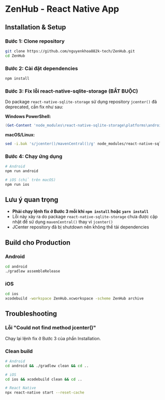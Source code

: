 # ZenHub - React Native App

## Installation & Setup

### Bước 1: Clone repository

```bash
git clone https://github.com/nguyenkhoa882k-tech/ZenHub.git
cd ZenHub
```

### Bước 2: Cài đặt dependencies

```bash
npm install
```

### Bước 3: Fix lỗi react-native-sqlite-storage (BẮT BUỘC)

Do package `react-native-sqlite-storage` sử dụng repository `jcenter()` đã deprecated, cần fix như sau:

**Windows PowerShell:**

```powershell
(Get-Content 'node_modules\react-native-sqlite-storage\platforms\android\build.gradle') -replace 'jcenter\(\)', 'mavenCentral()' | Set-Content 'node_modules\react-native-sqlite-storage\platforms\android\build.gradle'
```

**macOS/Linux:**

```bash
sed -i.bak 's/jcenter()/mavenCentral()/g' node_modules/react-native-sqlite-storage/platforms/android/build.gradle
```

### Bước 4: Chạy ứng dụng

```bash
# Android
npm run android

# iOS (chỉ trên macOS)
npm run ios
```

## Lưu ý quan trọng

- **Phải chạy lệnh fix ở Bước 3 mỗi khi `npm install` hoặc `yarn install`**
- Lỗi này xảy ra do package `react-native-sqlite-storage` chưa được cập nhật để sử dụng `mavenCentral()` thay vì `jcenter()`
- JCenter repository đã bị shutdown nên không thể tải dependencies

## Build cho Production

### Android

```bash
cd android
./gradlew assembleRelease
```

### iOS

```bash
cd ios
xcodebuild -workspace ZenHub.xcworkspace -scheme ZenHub archive
```

## Troubleshooting

### Lỗi "Could not find method jcenter()"

Chạy lại lệnh fix ở Bước 3 của phần Installation.

### Clean build

```bash
# Android
cd android && ./gradlew clean && cd ..

# iOS
cd ios && xcodebuild clean && cd ..

# React Native
npx react-native start --reset-cache
```

